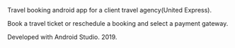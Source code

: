Travel booking android app for a client travel agency(United Express). 

Book a travel ticket or reschedule a booking and select a payment gateway.

Developed with Android Studio.
2019.
